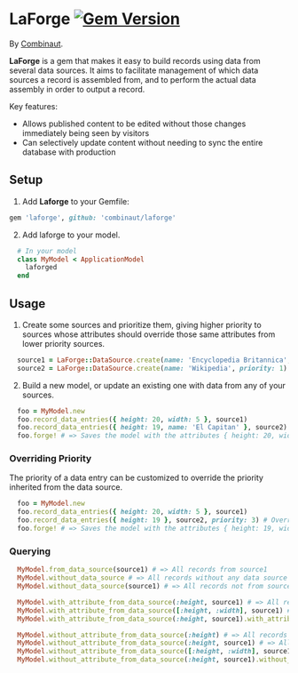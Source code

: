 # LaForge [![Gem Version](https://badge.fury.io/rb/laforge.svg)](https://badge.fury.io/rb/laforge)

By [Combinaut](http://www.combinaut.com).

**LaForge** is a gem that makes it easy to build records using data from several data sources. It aims to facilitate
management of which data sources a record is assembled from, and to perform the actual data assembly in order to output
a record.

Key features:

- Allows published content to be edited without those changes immediately being seen by visitors
- Can selectively update content without needing to sync the entire database with production

## Setup
1. Add **Laforge** to your Gemfile:

  ```ruby
  gem 'laforge', github: 'combinaut/laforge'
  ```

2. Add laforge to your model.

  ```ruby
    # In your model
    class MyModel < ApplicationModel
      laforged
    end
  ```

## Usage

1. Create some sources and prioritize them, giving higher priority to sources whose attributes should override those
   same attributes from lower priority sources.

  ```ruby
    source1 = LaForge::DataSource.create(name: 'Encyclopedia Britannica', priority: 2)
    source2 = LaForge::DataSource.create(name: 'Wikipedia', priority: 1)
  ```

2. Build a new model, or update an existing one with data from any of your sources.

  ```ruby
    foo = MyModel.new
    foo.record_data_entries({ height: 20, width: 5 }, source1)
    foo.record_data_entries({ height: 19, name: 'El Capitan' }, source2)
    foo.forge! # => Saves the model with the attributes { height: 20, width: 5, name: 'El Capitan' }
  ```

### Overriding Priority

The priority of a data entry can be customized to override the priority inherited from the data source.

  ```ruby
    foo = MyModel.new
    foo.record_data_entries({ height: 20, width: 5 }, source1)
    foo.record_data_entries({ height: 19 }, source2, priority: 3) # Override the priority inherited from the data source
    foo.forge! # => Saves the model with the attributes { height: 19, width: 5 }
  ```

### Querying
  ```ruby
    MyModel.from_data_source(source1) # => All records from source1
    MyModel.without_data_source # => All records without any data source
    MyModel.without_data_source(source1) # => All records not from source1

    MyModel.with_attribute_from_data_source(:height, source1) # => All records with a recorded height attribute from source1
    MyModel.with_attribute_from_data_source([:height, :width], source1) # => All records with a recorded height or width attribute from source1
    MyModel.with_attribute_from_data_source(:height, source1).with_attribute_from_data_source(:width, source1) # => All records with a recorded height and width attribute from source1

    MyModel.without_attribute_from_data_source(:height) # => All records without a recorded height attribute from any source
    MyModel.without_attribute_from_data_source(:height, source1) # => All records without a recorded height attribute from source1
    MyModel.without_attribute_from_data_source([:height, :width], source1) # => All records missing a recorded height or missing a recorded width from source1
    MyModel.without_attribute_from_data_source(:height, source1).without_attribute_from_data_source(:width, source1) # => All records without both a recorded height and width attribute from source1

  ```
